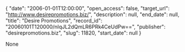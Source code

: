 {
  "date": "2006-01-01T12:00:00", 
  "open_access": false, 
  "target_url": "http://www.desirepromotions.biz/", 
  "description": null, 
  "end_date": null, 
  "title": "Desire Promotions", 
  "record_id": "20060101T120000/nIqJL2dQmLR6PRk4CeUdPw==", 
  "publisher": "desirepromotions.biz", 
  "slug": 11820, 
  "start_date": null
}

None